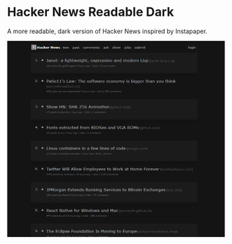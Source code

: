 # Hacker News Readable Dark

A more readable, dark version of Hacker News inspired by Instapaper.

![Image of Hacker News Readable Dark Striped](hacker-news-readable-dark-striped-screenshot.png)
